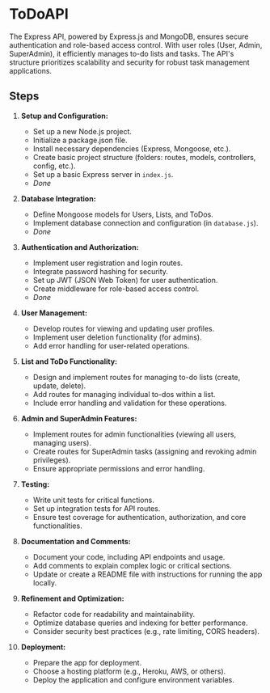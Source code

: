 # ToDoAPI

The Express API, powered by Express.js and MongoDB, ensures secure authentication and role-based access control. With user roles (User, Admin, SuperAdmin), it efficiently manages to-do lists and tasks. The API's structure prioritizes scalability and security for robust task management applications.

## Steps

1. **Setup and Configuration:**

   -  Set up a new Node.js project.
   -  Initialize a package.json file.
   -  Install necessary dependencies (Express, Mongoose, etc.).
   -  Create basic project structure (folders: routes, models, controllers, config, etc.).
   -  Set up a basic Express server in `index.js`.
   -  _Done_

2. **Database Integration:**

   -  Define Mongoose models for Users, Lists, and ToDos.
   -  Implement database connection and configuration (in `database.js`).
   -  _Done_

3. **Authentication and Authorization:**

   -  Implement user registration and login routes.
   -  Integrate password hashing for security.
   -  Set up JWT (JSON Web Token) for user authentication.
   -  Create middleware for role-based access control.
   -  _Done_

4. **User Management:**

   -  Develop routes for viewing and updating user profiles.
   -  Implement user deletion functionality (for admins).
   -  Add error handling for user-related operations.

5. **List and ToDo Functionality:**

   -  Design and implement routes for managing to-do lists (create, update, delete).
   -  Add routes for managing individual to-dos within a list.
   -  Include error handling and validation for these operations.

6. **Admin and SuperAdmin Features:**

   -  Implement routes for admin functionalities (viewing all users, managing users).
   -  Create routes for SuperAdmin tasks (assigning and revoking admin privileges).
   -  Ensure appropriate permissions and error handling.

7. **Testing:**

   -  Write unit tests for critical functions.
   -  Set up integration tests for API routes.
   -  Ensure test coverage for authentication, authorization, and core functionalities.

8. **Documentation and Comments:**

   -  Document your code, including API endpoints and usage.
   -  Add comments to explain complex logic or critical sections.
   -  Update or create a README file with instructions for running the app locally.

9. **Refinement and Optimization:**

   -  Refactor code for readability and maintainability.
   -  Optimize database queries and indexing for better performance.
   -  Consider security best practices (e.g., rate limiting, CORS headers).

10.   **Deployment:**
      -  Prepare the app for deployment.
      -  Choose a hosting platform (e.g., Heroku, AWS, or others).
      -  Deploy the application and configure environment variables.
